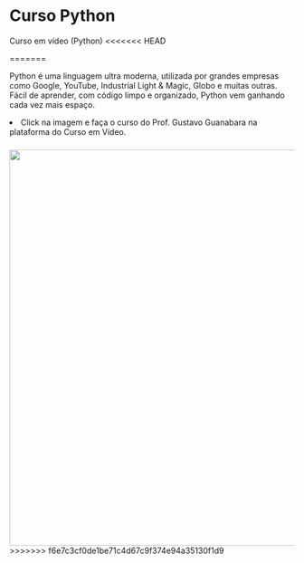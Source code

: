 # Curso Python
 Curso em vídeo (Python)
<<<<<<< HEAD


=======
 
Python é uma linguagem ultra moderna, utilizada por grandes empresas como Google, YouTube, Industrial Light & Magic, Globo e muitas outras. Fácil de aprender, com código limpo e organizado, Python vem ganhando cada vez mais espaço. 

<li> Click na imagem e faça o curso do Prof. Gustavo Guanabara na plataforma do Curso em Vídeo. </li>

###

<div align="center"> 
<a href="https://www.cursoemvideo.com/curso/python-3-mundo-1/" target="_blank"><img src="https://user-images.githubusercontent.com/106653399/174101077-51ea841f-9dac-4477-b4a0-699195b29e48.jpg" target="_blank" width="700px"></a>
</div>
>>>>>>> f6e7c3cf0de1be71c4d67c9f374e94a35130f1d9
